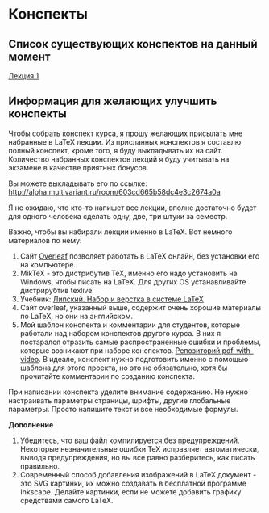 # Конспекты

## Список существующих конспектов на данный момент

[Лекция 1](lecture1.txt) 

## Информация для желающих улучшить конспекты

Чтобы собрать конспект курса, я прошу желающих присылать мне набранные в LaTeX лекции. Из присланных конспектов я составлю полный  конспект, кроме того, я буду выкладывать их на сайт. Количество набранных конспектов лекций я буду учитывать на экзамене в качестве приятных бонусов.

Вы можете выкладывать его по ссылке: http://alpha.multivariant.ru/room/603cd665b58dc4e3c2674a0a

Я не ожидаю, что кто-то напишет все лекции, вполне достаточно будет для одного человека сделать одну, две, три штуки за семестр.

Важно, чтобы вы набирали лекции именно в LaTeX. Вот немного материалов по нему:

1. Сайт [Overleaf](https://ru.overleaf.com) позволяет работать в LaTeX онлайн, без установки его на компьютере.
1. MikTeX - это дистрибутив TeX, именно его надо установить на Windows, чтобы писать на LaTeX. Для других OS устанавливайте
   дистрирубтив texlive.
1. Учебник: [Липский. Набор и верстка в системе LaTeX](https://www.mccme.ru/free-books/llang/newllang.pdf)
1. Сайт overleaf, указанный выше, содержит очень хорошие материалы по LaTeX, но они на английском.
1. Мой шаблон конспекта и комментарии для студентов, которые работали над набором конспектов другого курса. В них я постарался отразить самые распространенные ошибки и проблемы, которые возникают при наборе конспектов. [Репозиторий pdf-with-video](https://github.com/ipo-kio/pdf-with-video/tree/master/src/texmf). В идеале, конспект нужно подготовить именно с помощью шаблона для этого проекта, но это не обязательно, хотя бы прочитайте комментарии по созданию конспекта.

При написании конспекта уделите внимание содержанию. Не нужно настраивать параметры страницы, шрифты, другие глобальные параметры.
Просто напишите текст и все необходимые формулы.

**Дополнение**
1. Убедитесь, что ваш файл компилируется без предупреждений. Некоторые незначительные ошибки
   TeX исправляет автоматически, выводя предупреждения, но вы все равно разберитесь, как писать правильно.
1. Современный способ добавления изображений в LaTeX документ - это SVG картинки, их можно создавать
   в бесплатной программе Inkscape. Делайте картинки, если не можете добавить графику средствами самого
   LaTeX.
